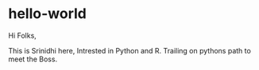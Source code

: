 # hello-world
Hi Folks,

This is Srinidhi here, Intrested in Python and R.
Trailing on pythons path to meet the Boss.
